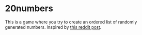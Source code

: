 # 20numbers

This is a game where you try to create an ordered list of randomly generated numbers. Inspired by [this reddit post](https://www.reddit.com/r/theydidthemath/comments/164hq3h/request_what_are_the_odds/).


